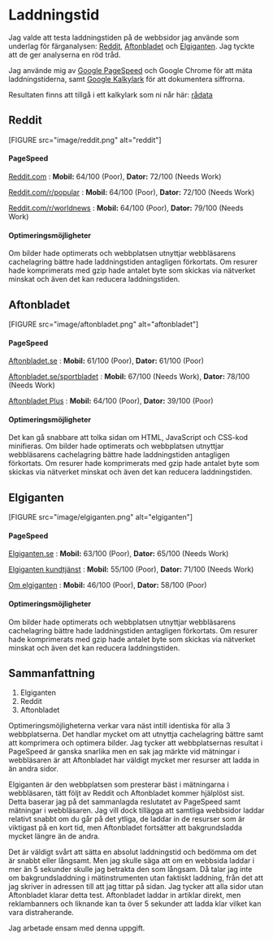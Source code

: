 Laddningstid
===============================
Jag valde att testa laddningstiden på de webbsidor jag använde som underlag för färganalysen:  <a href="https://www.reddit.com">Reddit</a>, <a href="https://www.aftonbladet.se">Aftonbladet</a> och <a href="https://www.elgiganten.se">Elgiganten</a>. Jag tyckte att de ger analyserna en röd tråd.

Jag använde mig av <a href="https://developers.google.com/speed/pagespeed/">Google PageSpeed</a> och Google Chrome för att mäta laddningstiderna, samt <a href="https://www.google.com/intl/sv_sE/sheets/about/">Google Kalkylark</a> för att dokumentera siffrorna.

Resultaten finns att tillgå i ett kalkylark som ni når här: <a href="https://docs.google.com/spreadsheets/d/1jdwxPUer_7tamWyenxxlodKynl5bz5_BoVeApaZfBVE/edit?usp=sharing">rådata</a>

<h2>Reddit</h2>

[FIGURE src="image/reddit.png" alt="reddit"]

<h4>PageSpeed</h4>

<a href="https://www.reddit.com">Reddit.com</a> : <b>Mobil:</b> 64/100 (Poor), <b>Dator:</b> 72/100 (Needs Work)

<a href="https://www.reddit.com/r/popular/">Reddit.com/r/popular</a> : <b>Mobil:</b> 64/100 (Poor), <b>Dator:</b> 72/100 (Needs Work)

<a href="https://www.reddit.com/r/worldnews/">Reddit.com/r/worldnews</a> : <b>Mobil:</b> 64/100 (Poor), <b>Dator:</b> 79/100 (Needs Work)

<h4>Optimeringsmöjligheter</h4>

Om bilder hade optimerats och webbplatsen utnyttjar webbläsarens cachelagring bättre hade laddningstiden antagligen förkortats. Om resurer hade komprimerats med gzip hade antalet byte som skickas via nätverket minskat och även det kan reducera laddningstiden.

<h2>Aftonbladet</h2>

[FIGURE src="image/aftonbladet.png" alt="aftonbladet"]

<h4>PageSpeed</h4>

<a href="https://www.aftonbladet.se">Aftonbladet.se</a> : <b>Mobil:</b> 61/100 (Poor), <b>Dator:</b> 61/100 (Poor)

<a href="https://www.aftonbladet.se/sportbladet">Aftonbladet.se/sportbladet</a> : <b>Mobil:</b> 67/100 (Needs Work), <b>Dator:</b> 78/100 (Needs Work)

<a href="http://kampanjer.aftonbladet.se/plus-saljsida/">Aftonbladet Plus</a> : <b>Mobil:</b> 64/100 (Poor), <b>Dator:</b> 39/100 (Poor)

<h4>Optimeringsmöjligheter</h4>

Det kan gå snabbare att tolka sidan om HTML, JavaScript och CSS-kod minifieras. Om bilder hade optimerats och webbplatsen utnyttjar webbläsarens cachelagring bättre hade laddningstiden antagligen förkortats. Om resurer hade komprimerats med gzip hade antalet byte som skickas via nätverket minskat och även det kan reducera laddningstiden.

<h2>Elgiganten</h2>

[FIGURE src="image/elgiganten.png" alt="elgiganten"]

<h4>PageSpeed</h4>

<a href="https://www.elgiganten.se">Elgiganten.se</a> : <b>Mobil:</b> 63/100 (Poor), <b>Dator:</b> 65/100 (Needs Work)

<a href="https://www.elgiganten.se/cms/elgigantens-kundtjanst/kundtjanst/">Elgiganten kundtjänst</a> : <b>Mobil:</b> 55/100 (Poor), <b>Dator:</b> 71/100 (Needs Work)

<a href="https://www.elgiganten.se/cms/om-elgiganten/om-elgiganten/">Om elgiganten</a> : <b>Mobil:</b> 46/100 (Poor), <b>Dator:</b> 58/100 (Poor)

<h4>Optimeringsmöjligheter</h4>

Om bilder hade optimerats och webbplatsen utnyttjar webbläsarens cachelagring bättre hade laddningstiden antagligen förkortats. Om resurer hade komprimerats med gzip hade antalet byte som skickas via nätverket minskat och även det kan reducera laddningstiden.

<h2>Sammanfattning</h2>

1. Elgiganten
2. Reddit
3. Aftonbladet

Optimeringsmöjligheterna verkar vara näst intill identiska för alla 3 webbplatserna. Det handlar mycket om att utnyttja cachelagring bättre samt att komprimera och optimera bilder.
Jag tycker att webbplatsernas resultat i PageSpeed är ganska snarlika men en sak jag märkte vid mätningar i webbläsaren är att Aftonbladet har väldigt mycket mer resurser att ladda in än andra sidor.

 Elgiganten är den webbplatsen som presterar bäst i mätningarna i webbläsaren, tätt följt av Reddit och Aftonbladet kommer hjälplöst sist. Detta baserar jag på det sammanlagda reslutatet av PageSpeed samt mätningar i webbläsaren. Jag vill dock tillägga att samtliga webbsidor laddar relativt snabbt om du går på det ytliga, de laddar in de resurser som är viktigast på en kort tid, men Aftonbladet fortsätter att bakgrundsladda mycket längre än de andra.

 Det är väldigt svårt att sätta en absolut laddningstid och bedömma om det är snabbt eller långsamt. Men jag skulle säga att om en webbsida laddar i mer än 5 sekunder skulle jag betrakta den som långsam. Då talar jag inte om bakgrundsladdning i mätinstrumenten utan faktiskt laddning, från det att jag skriver in adressen till att jag tittar på sidan. Jag tycker att alla sidor utan Aftonbladet klarar detta test. Aftonbladet laddar in artiklar direkt, men reklambanners och liknande kan ta över 5 sekunder att ladda klar vilket kan vara distraherande.

 Jag arbetade ensam med denna uppgift.
